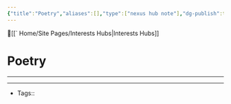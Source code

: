 ```yaml
---
{"title":"Poetry","aliases":[],"type":["nexus hub note"],"dg-publish":true,"dg-hide":true,"publish":true,"tags":["hub-note","poetry"],"permalink":"/poetry/poetry/","hide":true,"dgPassFrontmatter":true,"created":"2023-09-03T08:03:04.027-07:00","updated":"2023-09-10T23:11:14.302-07:00"}
---
```



🔺[[` Home/Site Pages/Interests Hubs\|Interests Hubs]]

# Poetry
---











---
- Tags:: 








